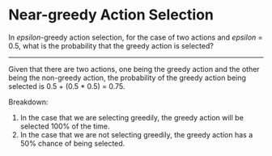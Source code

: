 # Near-greedy Action Selection

In *epsilon*-greedy action selection, for the case of two actions and *epsilon* = 0.5, what is the probability that the greedy action is selected?

---

Given that there are two actions, one being the greedy action and the other being the non-greedy action, the probability of the greedy action being selected is 0.5 + (0.5 * 0.5) = 0.75.

Breakdown:
1. In the case that we are selecting greedily, the greedy action will be selected 100% of the time.
2. In the case that we are not selecting greedily, the greedy action has a 50% chance of being selected.